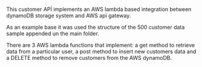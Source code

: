 This customer APÍ implements an AWS lambda based integration between dynamoDB storage system and AWS api gateway.

As an example base it was used the structure of the 500 customer data sample appended un the main folder.

There are 3 AWS lambda functions that implement: a get method to retrieve data from a particular user, a post method to insert new customers data and a DELETE method to remove customers from the AWS dynamoDB.
